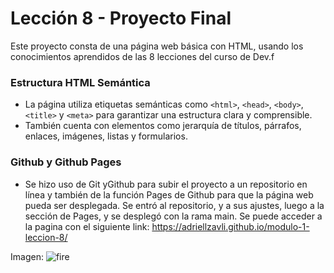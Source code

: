 # Lección 8 - Proyecto Final

Este proyecto consta de una página web básica con HTML, usando los conocimientos aprendidos de las 8 lecciones del curso de Dev.f

### Estructura HTML Semántica
- La página utiliza etiquetas semánticas como `<html>`, `<head>`, `<body>`, `<title>` y `<meta>` para garantizar una estructura clara y comprensible.
- También cuenta con elementos como jerarquía de títulos, párrafos, enlaces, imágenes, listas y formularios.

### Github y Github Pages
- Se hizo uso de Git yGithub para subir el proyecto a un repositorio en línea y también de la función Pages de Github para que la página web pueda ser desplegada. Se entró al repositorio, y a sus ajustes, luego a la sección de Pages, y se desplegó con la rama main. Se puede acceder a la pagina con el siguiente link: https://adriellzavli.github.io/modulo-1-leccion-8/




Imagen: ![fire](https://ih1.redbubble.net/image.2559722086.9514/bg,f8f8f8-flat,750x,075,f-pad,750x1000,f8f8f8.jpg)